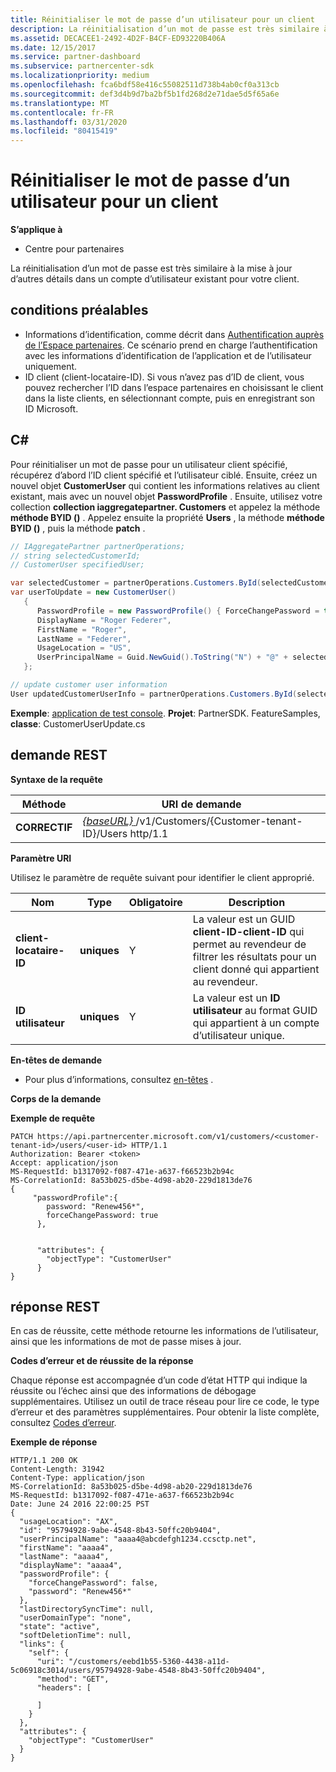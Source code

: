 ```yaml
---
title: Réinitialiser le mot de passe d’un utilisateur pour un client
description: La réinitialisation d’un mot de passe est très similaire à la mise à jour d’autres détails dans un compte d’utilisateur existant pour votre client.
ms.assetid: DECACEE1-2492-4D2F-B4CF-ED93220B406A
ms.date: 12/15/2017
ms.service: partner-dashboard
ms.subservice: partnercenter-sdk
ms.localizationpriority: medium
ms.openlocfilehash: fca6bdf58e416c55082511d738b4ab0cf0a313cb
ms.sourcegitcommit: def3d4b9d7ba2bf5b1fd268d2e71dae5d5f65a6e
ms.translationtype: MT
ms.contentlocale: fr-FR
ms.lasthandoff: 03/31/2020
ms.locfileid: "80415419"
---
```

# <a name="reset-user-password-for-a-customer"></a>Réinitialiser le mot de passe d’un utilisateur pour un client


**S’applique à**

- Centre pour partenaires

La réinitialisation d’un mot de passe est très similaire à la mise à jour d’autres détails dans un compte d’utilisateur existant pour votre client.

## <a name="span-idprerequisitesspan-idprerequisitesspan-idprerequisitesprerequisites"></a><span id="Prerequisites"/><span id="prerequisites"/><span id="PREREQUISITES"/>conditions préalables


- Informations d’identification, comme décrit dans [Authentification auprès de l’Espace partenaires](partner-center-authentication.md). Ce scénario prend en charge l’authentification avec les informations d’identification de l’application et de l’utilisateur uniquement.
- ID client (client-locataire-ID). Si vous n’avez pas d’ID de client, vous pouvez rechercher l’ID dans l’espace partenaires en choisissant le client dans la liste clients, en sélectionnant compte, puis en enregistrant son ID Microsoft.

## <a name="span-idc_span-idc_c"></a><span id="C_"/><span id="c_"/>C#


Pour réinitialiser un mot de passe pour un utilisateur client spécifié, récupérez d’abord l’ID client spécifié et l’utilisateur ciblé. Ensuite, créez un nouvel objet **CustomerUser** qui contient les informations relatives au client existant, mais avec un nouvel objet **PasswordProfile** . Ensuite, utilisez votre collection **collection iaggregatepartner. Customers** et appelez la méthode **méthode BYID ()** . Appelez ensuite la propriété **Users** , la méthode **méthode BYID ()** , puis la méthode **patch** .

``` csharp
// IAggregatePartner partnerOperations;
// string selectedCustomerId;
// CustomerUser specifiedUser;

var selectedCustomer = partnerOperations.Customers.ById(selectedCustomerId).Get();
var userToUpdate = new CustomerUser()
   {
      PasswordProfile = new PasswordProfile() { ForceChangePassword = true, Password = "newPassword" },
      DisplayName = "Roger Federer",
      FirstName = "Roger",
      LastName = "Federer",
      UsageLocation = "US",
      UserPrincipalName = Guid.NewGuid().ToString("N") + "@" + selectedCustomer.CompanyProfile.Domain.ToString()
   };

// update customer user information
User updatedCustomerUserInfo = partnerOperations.Customers.ById(selectedCustomerId).Users.ById(specifiedUser.Id).Patch(userToUpdate);

```

**Exemple**: [application de test console](console-test-app.md). **Projet**: PartnerSDK. FeatureSamples, **classe**: CustomerUserUpdate.cs

## <a name="span-idrest_requestspan-idrest_requestspan-idrest_requestrest-request"></a><span id="REST_Request"/><span id="rest_request"/><span id="REST_REQUEST"/>demande REST


**Syntaxe de la requête**

| Méthode    | URI de demande                                                                                  |
|-----------|----------------------------------------------------------------------------------------------|
| **CORRECTIF** | [ *{baseURL}* ](partner-center-rest-urls.md)/v1/Customers/{Customer-tenant-ID}/Users http/1.1 |



**Paramètre URI**

Utilisez le paramètre de requête suivant pour identifier le client approprié.

| Nom                   | Type     | Obligatoire | Description                                                                                                                                            |
|------------------------|----------|----------|--------------------------------------------------------------------------------------------------------------------------------------------------------|
| **client-locataire-ID** | **uniques** | Y        | La valeur est un GUID **client-ID-client-ID** qui permet au revendeur de filtrer les résultats pour un client donné qui appartient au revendeur. |
| **ID utilisateur**            | **uniques** | Y        | La valeur est un **ID utilisateur** au format GUID qui appartient à un compte d’utilisateur unique.                                                                       |



**En-têtes de demande**

- Pour plus d’informations, consultez [en-têtes](headers.md) .

**Corps de la demande**

**Exemple de requête**

```http
PATCH https://api.partnercenter.microsoft.com/v1/customers/<customer-tenant-id>/users/<user-id> HTTP/1.1
Authorization: Bearer <token>
Accept: application/json
MS-RequestId: b1317092-f087-471e-a637-f66523b2b94c
MS-CorrelationId: 8a53b025-d5be-4d98-ab20-229d1813de76
{
     "passwordProfile":{
        password: "Renew456*",
        forceChangePassword: true
      },


      "attributes": {
        "objectType": "CustomerUser"
      }
}
```

## <a name="span-idrest_responsespan-idrest_responsespan-idrest_responserest-response"></a><span id="REST_Response"/><span id="rest_response"/><span id="REST_RESPONSE"/>réponse REST


En cas de réussite, cette méthode retourne les informations de l’utilisateur, ainsi que les informations de mot de passe mises à jour.

**Codes d’erreur et de réussite de la réponse**

Chaque réponse est accompagnée d’un code d’état HTTP qui indique la réussite ou l’échec ainsi que des informations de débogage supplémentaires. Utilisez un outil de trace réseau pour lire ce code, le type d’erreur et des paramètres supplémentaires. Pour obtenir la liste complète, consultez [Codes d’erreur](error-codes.md).

**Exemple de réponse**

```http
HTTP/1.1 200 OK
Content-Length: 31942
Content-Type: application/json
MS-CorrelationId: 8a53b025-d5be-4d98-ab20-229d1813de76
MS-RequestId: b1317092-f087-471e-a637-f66523b2b94c
Date: June 24 2016 22:00:25 PST
{
  "usageLocation": "AX",
  "id": "95794928-9abe-4548-8b43-50ffc20b9404",
  "userPrincipalName": "aaaa4@abcdefgh1234.ccsctp.net",
  "firstName": "aaaa4",
  "lastName": "aaaa4",
  "displayName": "aaaa4",
  "passwordProfile": {
    "forceChangePassword": false,
    "password": "Renew456*"
  },
  "lastDirectorySyncTime": null,
  "userDomainType": "none",
  "state": "active",
  "softDeletionTime": null,
  "links": {
    "self": {
      "uri": "/customers/eebd1b55-5360-4438-a11d-5c06918c3014/users/95794928-9abe-4548-8b43-50ffc20b9404",
      "method": "GET",
      "headers": [

      ]
    }
  },
  "attributes": {
    "objectType": "CustomerUser"
  }
}
```








